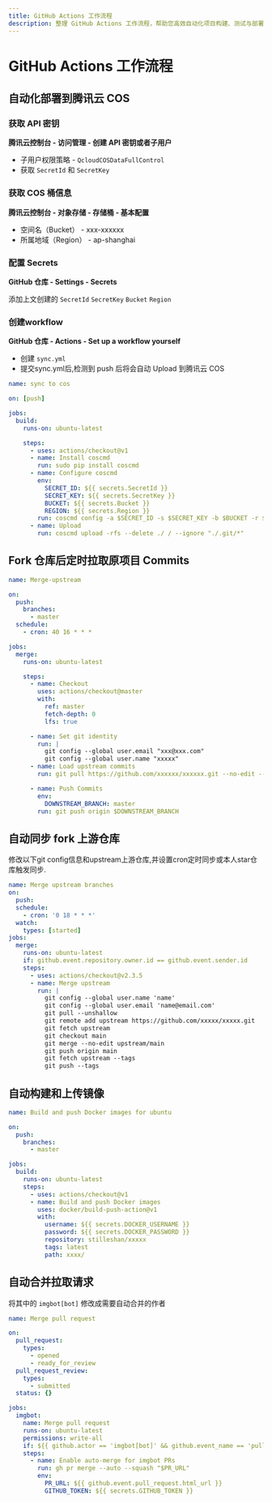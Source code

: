 ```yaml
---
title: GitHub Actions 工作流程
description: 整理 GitHub Actions 工作流程，帮助您高效自动化项目构建、测试与部署过程。
---
```


# GitHub Actions 工作流程

## 自动化部署到腾讯云 COS

### 获取 API 密钥

**腾讯云控制台 - 访问管理 - 创建 API 密钥或者子用户**

- 子用户权限策略 - `QcloudCOSDataFullControl`
- 获取 `SecretId` 和 `SecretKey`

### 获取 COS 桶信息

**腾讯云控制台 - 对象存储 - 存储桶 - 基本配置**

- 空间名（Bucket） - xxx-xxxxxx
- 所属地域（Region） - ap-shanghai

### 配置 Secrets

**GitHub 仓库 - Settings - Secrets**

添加上文创建的 `SecretId` `SecretKey` `Bucket` `Region`

### 创建workflow

**GitHub 仓库 - Actions - Set up a workflow yourself**

- 创建 `sync.yml`
- 提交sync.yml后,检测到 push 后将会自动 Upload 到腾讯云 COS

```yaml
name: sync to cos

on: [push]

jobs:
  build:
    runs-on: ubuntu-latest

    steps:
      - uses: actions/checkout@v1
      - name: Install coscmd
        run: sudo pip install coscmd
      - name: Configure coscmd
        env:
          SECRET_ID: ${{ secrets.SecretId }}
          SECRET_KEY: ${{ secrets.SecretKey }}
          BUCKET: ${{ secrets.Bucket }}
          REGION: ${{ secrets.Region }}
        run: coscmd config -a $SECRET_ID -s $SECRET_KEY -b $BUCKET -r $REGION
      - name: Upload
        run: coscmd upload -rfs --delete ./ / --ignore "./.git/*"
```

## Fork 仓库后定时拉取原项目 Commits

```yaml
name: Merge-upstream

on:
  push:
    branches:
      - master
  schedule:
    - cron: 40 16 * * *

jobs:
  merge:
    runs-on: ubuntu-latest

    steps:
      - name: Checkout
        uses: actions/checkout@master
        with:
          ref: master
          fetch-depth: 0
          lfs: true

      - name: Set git identity
        run: |
          git config --global user.email "xxx@xxx.com"
          git config --global user.name "xxxxx"
      - name: Load upstream commits
        run: git pull https://github.com/xxxxxx/xxxxxx.git --no-edit --strategy-option ours

      - name: Push Commits
        env:
          DOWNSTREAM_BRANCH: master
        run: git push origin $DOWNSTREAM_BRANCH
```

## 自动同步 fork 上游仓库

修改以下git config信息和upstream上游仓库,并设置cron定时同步或本人star仓库触发同步.

```yaml
name: Merge upstream branches
on:
  push:
  schedule:
    - cron: '0 18 * * *'
  watch:
    types: [started]
jobs:
  merge:
    runs-on: ubuntu-latest
    if: github.event.repository.owner.id == github.event.sender.id
    steps:
      - uses: actions/checkout@v2.3.5
      - name: Merge upstream
        run: |
          git config --global user.name 'name'
          git config --global user.email 'name@email.com'
          git pull --unshallow
          git remote add upstream https://github.com/xxxxx/xxxxx.git
          git fetch upstream
          git checkout main
          git merge --no-edit upstream/main
          git push origin main
          git fetch upstream --tags
          git push --tags
```

## 自动构建和上传镜像

```yaml
name: Build and push Docker images for ubuntu

on:
  push:
    branches:
      - master

jobs:
  build:
    runs-on: ubuntu-latest
    steps:
      - uses: actions/checkout@v1
      - name: Build and push Docker images
        uses: docker/build-push-action@v1
        with:
          username: ${{ secrets.DOCKER_USERNAME }}
          password: ${{ secrets.DOCKER_PASSWORD }}
          repository: stilleshan/xxxxx
          tags: latest
          path: xxxx/
```

## 自动合并拉取请求

将其中的 `imgbot[bot]` 修改成需要自动合并的作者

```yaml
name: Merge pull request

on:
  pull_request:
    types:
      - opened
      - ready_for_review
  pull_request_review:
    types:
      - submitted
  status: {}

jobs:
  imgbot:
    name: Merge pull request
    runs-on: ubuntu-latest
    permissions: write-all
    if: ${{ github.actor == 'imgbot[bot]' && github.event_name == 'pull_request'}}
    steps:
      - name: Enable auto-merge for imgbot PRs
        run: gh pr merge --auto --squash "$PR_URL"
        env:
          PR_URL: ${{ github.event.pull_request.html_url }}
          GITHUB_TOKEN: ${{ secrets.GITHUB_TOKEN }}
```
